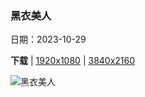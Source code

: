 ### 黑衣美人

日期：2023-10-29

**下载**  |  [1920x1080](https://cn.bing.com/th?id=OHR.AutumnRaven_ZH-CN7897841947_1920x1080.jpg)  |  [3840x2160](https://cn.bing.com/th?id=OHR.AutumnRaven_ZH-CN7897841947_UHD.jpg)

![黑衣美人](https://cn.bing.com/th?id=OHR.AutumnRaven_ZH-CN7897841947_1920x1080.jpg "普通乌鸦坐在树枝上 (© WildMedia/Shutterstock)")

